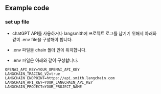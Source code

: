 ## Example code

### set up file

- chatGPT API를 사용하거나 langsmith에 프로젝트 로그를 남기기 위해서 아래와 같이 .env file을 구성해야 합니다.

- .env 파일을 chain 폴더 안에 위치합니다.

- .env 파일은 아래와 같이 구성합니다.
```
OPENAI_API_KEY=YOUR_OPENAI_API_KEY
LANGCHAIN_TRACING_V2=true
LANGCHAIN_ENDPOINT=https://api.smith.langchain.com
LANGCHAIN_API_KEY=YOUR_LANGCHAIN_API_KEY
LANGCHAIN_PROJECT=YOUR_PROJECT_NAME
```